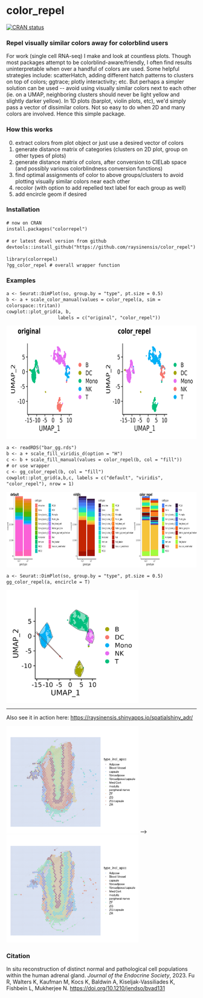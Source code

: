 # color_repel

<!-- badges: start -->
  [![CRAN status](https://www.r-pkg.org/badges/version/colorrepel)](https://CRAN.R-project.org/package=colorrepel)
<!-- badges: end -->

### Repel visually similar colors away for colorblind users
  
For work (single cell RNA-seq) I make and look at countless plots. Though most packages attempt to be colorblind-aware/friendly, I often find results uninterpretable when over a handful of colors are used. Some helpful strategies include: scatterHatch, adding different hatch patterns to clusters on top of colors; ggtrace; plotly interactivity; etc. But perhaps a simpler solution can be used -- avoid using visually similar colors next to each other (ie. on a UMAP, neighboring clusters should never be light yellow and slightly darker yellow). In 1D plots (barplot, violin plots, etc), we'd simply pass a vector of dissimilar colors. Not so easy to do when 2D and many colors are involved. Hence this simple package.

### How this works

0. extract colors from plot object or just use a desired vector of colors
1. generate distance matrix of categories (clusters on 2D plot, group on other types of plots)
2. generate distance matrix of colors, after conversion to CIELab space (and possibly various colorblindness conversion functions)
3. find optimal assignments of color to above groups/clusters to avoid plotting visually similar colors near each other
4. recolor (with option to add repelled text label for each group as well)
5. add encircle geom if desired

### Installation

```
# now on CRAN
install.packages("colorrepel")

# or latest devel version from github
devtools::install_github("https://github.com/raysinensis/color_repel")

library(colorrepel)
?gg_color_repel # overall wrapper function
```

### Examples

```
a <- Seurat::DimPlot(so, group.by = "type", pt.size = 0.5)
b <- a + scale_color_manual(values = color_repel(a, sim = colorspace::tritan))
cowplot::plot_grid(a, b, 
                   labels = c("original", "color_repel"))
```

<img align="center" width="700" height="300" src="inst/scRNAseqUMAP_example.png">

```
a <- readRDS("bar_gg.rds")
b <- a + scale_fill_viridis_d(option = "H")
c <- b + scale_fill_manual(values = color_repel(b, col = "fill"))
# or use wrapper
c <- gg_color_repel(b, col = "fill")
cowplot::plot_grid(a,b,c, labels = c("default", "viridis", "color_repel"), nrow = 1)
```

<img align="center" width="900" height="200" src="inst/stackbar_example.png">

```
a <- Seurat::DimPlot(so, group.by = "type", pt.size = 0.5)
gg_color_repel(a, encircle = T)
```

<img align="center" width="350" height="300" src="inst/scRNAseqUMAP_encircle.png">

---------------

Also see it in action here: https://raysinensis.shinyapps.io/spatialshiny_adr/

<img width="350" height="285" src="inst/adr1.png">  -->  <img width="350" height="285" src="inst/adr2.png">

### Citation

In situ reconstruction of distinct normal and pathological cell populations within the human adrenal gland.	*Journal of the Endocrine Society*, 2023. Fu R, Walters K, Kaufman M, Kocs K, Baldwin A, Kiseljak-Vassiliades K, Fishbein L, Mukherjee N. https://doi.org/10.1210/jendso/bvad131
